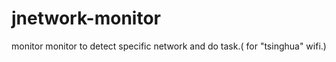 jnetwork-monitor
================

monitor monitor to detect specific network and do task.( for "tsinghua" wifi.)
